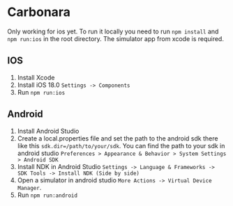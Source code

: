 # Carbonara

Only working for ios yet. To run it locally you need to run `npm install` and `npm run:ios` in the root directory.
The simulator app from xcode is required.

## IOS

1. Install Xcode
2. Install iOS 18.0 `Settings -> Components`
3. Run `npm run:ios`

## Android

1. Install Android Studio 
2. Create a local.properties file and set the path to the android sdk there like this
`sdk.dir=/path/to/your/sdk`. You can find the path to your sdk in android studio `Preferences > Appearance & Behavior > System Settings > Android SDK`
3. Install NDK in Android Studio `Settings -> Language & Frameworks -> SDK Tools -> Install NDK (Side by side)`
4. Open a simulator in android studio `More Actions -> Virtual Device Manager`.
5. Run `npm run:android`

